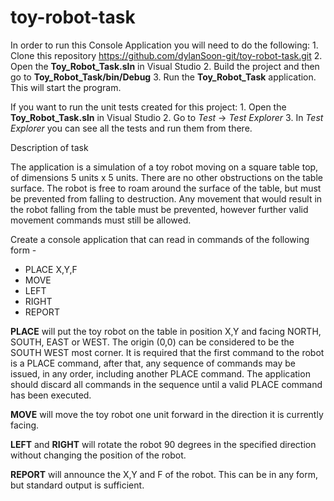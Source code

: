 # toy-robot-task

In order to run this Console Application you will need to do the following:
  	1. Clone this repository https://github.com/dylanSoon-git/toy-robot-task.git
  	2. Open the **Toy_Robot_Task.sln** in Visual Studio
  	2. Build the project and then go to **Toy_Robot_Task/bin/Debug**
  	3. Run the **Toy_Robot_Task** application. This will start the program.
  
  
If you want to run the unit tests created for this project:
	1. Open the **Toy_Robot_Task.sln** in Visual Studio
	2. Go to _Test_ -> _Test Explorer_
	3. In _Test Explorer_ you can see all the tests and run them from there. 


Description of task

The application is a simulation of a toy robot moving on a square table top, of dimensions 5 units x 5 units. There are no
other obstructions on the table surface. The robot is free to roam around the surface of the table, but must be prevented
from falling to destruction. Any movement that would result in the robot falling from the table must be prevented,
however further valid movement commands must still be allowed.

Create a console application that can read in commands of the following form -

- PLACE X,Y,F
- MOVE
- LEFT
- RIGHT
- REPORT

**PLACE** will put the toy robot on the table in position X,Y and facing NORTH, SOUTH, EAST or WEST. The origin (0,0)
can be considered to be the SOUTH WEST most corner. It is required that the first command to the robot is a PLACE
command, after that, any sequence of commands may be issued, in any order, including another PLACE command. The
application should discard all commands in the sequence until a valid PLACE command has been executed.

**MOVE** will move the toy robot one unit forward in the direction it is currently facing.

**LEFT** and **RIGHT** will rotate the robot 90 degrees in the specified direction without changing the position of the robot.

**REPORT** will announce the X,Y and F of the robot. This can be in any form, but standard output is sufficient.